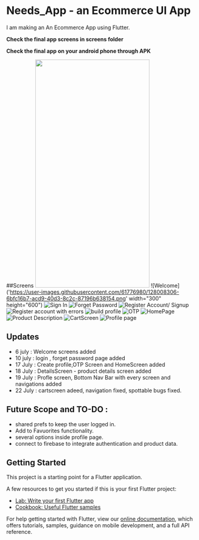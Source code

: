 # Needs_App - an Ecommerce UI App

I am making an An Ecommerce App using Flutter.

**Check the final app screens in screens folder**

**Check the final app on your android phone through APK**

##Screens
<img src="https://user-images.githubusercontent.com/61776980/124382475-45b45600-dce5-11eb-8a8d-82781a99e086.png" width="300" height="600">
![Welcome]('https://user-images.githubusercontent.com/61776980/128008306-6bfc16b7-acd9-40d3-8c2c-87196b638154.png' width="300" height="600")
![Sign In](https://user-images.githubusercontent.com/61776980/128008324-8cf08995-8354-4dd3-8fd2-7d9be52ce981.png)
![Forget Password](https://user-images.githubusercontent.com/61776980/128008325-6c69e55b-e854-4f8c-9ec9-150f6e9f9a06.png)
![Register Account/ Signup](https://user-images.githubusercontent.com/61776980/128008326-fbf5a8b2-644b-4a5e-a881-d40fcb76d83b.png)
![Register account with errors](https://user-images.githubusercontent.com/61776980/128008327-75695e3d-e73e-4e11-8c76-fa8738c20094.png)
![build profile](https://user-images.githubusercontent.com/61776980/128008329-428aa747-4da8-4f0a-b426-baaa4910bf17.png)
![OTP](https://user-images.githubusercontent.com/61776980/128008332-8811dc62-5958-4bc7-833e-d4f4e26af751.png)
![HomePage](https://user-images.githubusercontent.com/61776980/128008334-e6e5910b-c114-452b-9326-d20de52f3f68.png)
![Product Description](https://user-images.githubusercontent.com/61776980/128008336-3506db11-2176-4583-801a-f6f7217f88d0.png)
![CartScreen](https://user-images.githubusercontent.com/61776980/128008338-519c0f50-fb6d-4c0f-be95-18409801b455.png)
![Profile page](https://user-images.githubusercontent.com/61776980/128008340-b92b7251-397a-4546-9656-088c46a4ef8e.png)


## Updates
- 6 july : Welcome screens added
- 10 july : login , forget password page added
- 17 July : Create profile,OTP Screen and HomeScreen added
- 18 July : DetailsScreen - product details screen added 
- 19 July : Profle screen, Bottom Nav Bar with every screen and navigations added
- 22 July : cartscreen adeed, navigation fixed, spottable bugs fixed.


## Future Scope and TO-DO : 
- shared prefs to keep the user logged in.
- Add to Favuorites functionality.
- several options inside profile page.
- connect to firebase to integrate authentication and product data.

## Getting Started

This project is a starting point for a Flutter application.

A few resources to get you started if this is your first Flutter project:

- [Lab: Write your first Flutter app](https://flutter.dev/docs/get-started/codelab)
- [Cookbook: Useful Flutter samples](https://flutter.dev/docs/cookbook)

For help getting started with Flutter, view our
[online documentation](https://flutter.dev/docs), which offers tutorials,
samples, guidance on mobile development, and a full API reference.
